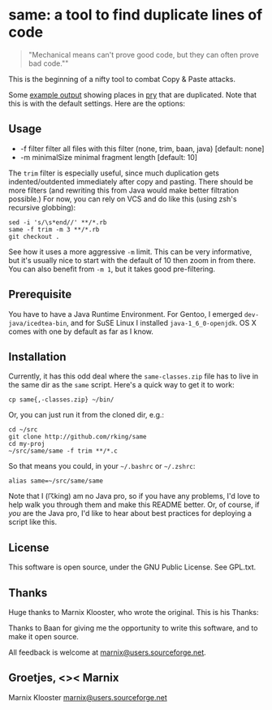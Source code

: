 same: a tool to find duplicate lines of code
============================================

> "Mechanical means can't prove good code, but they can often prove bad code.""

This is the beginning of a nifty tool to combat Copy & Paste attacks.

Some [example output](https://gist.github.com/2356c4677edb49eca331#L140)
showing places in [pry](http://github.com/pry/pry) that are duplicated. Note
that this is with the default settings. Here are the options:

Usage
-----

* -f filter       filter all files with this filter (none, trim, baan, java) [default: none]
* -m minimalSize  minimal fragment length [default: 10]

The `trim` filter is especially useful, since much duplication gets
indented/outdented immediately after copy and pasting. There should be more
filters (and rewriting this from Java would make better filtration possible.)
For now, you can rely on VCS and do like this (using zsh's recursive globbing):

    sed -i 's/\s*end//' **/*.rb
    same -f trim -m 3 **/*.rb
    git checkout .

See how it uses a more aggressive `-m` limit. This can be very informative, but
it's usually nice to start with the default of 10 then zoom in from there. You
can also benefit from `-m 1`, but it takes good pre-filtering.

Prerequisite
------------

You have to have a Java Runtime Environment. For Gentoo, I emerged
`dev-java/icedtea-bin`, and for SuSE Linux I installed `java-1_6_0-openjdk`. OS
X comes with one by default as far as I know.

Installation
------------

Currently, it has this odd deal where the `same-classes.zip` file has to live
in the same dir as the `same` script. Here's a quick way to get it to work:

    cp same{,-classes.zip} ~/bin/

Or, you can just run it from the cloned dir, e.g.:

    cd ~/src
    git clone http://github.com/rking/same
    cd my-proj
    ~/src/same/same -f trim **/*.c

So that means you could, in your `~/.bashrc` or `~/.zshrc`:

    alias same=~/src/same/same

Note that I (☈king) am no Java pro, so if you have any problems, I'd love to
help walk you through them and make this README better. Or, of course, if *you*
are the Java pro, I'd like to hear about best practices for deploying a script
like this.

License
-------

This software is open source, under the GNU Public License. See GPL.txt.

Thanks
------

Huge thanks to Marnix Klooster, who wrote the original. This is his Thanks:

Thanks to Baan for giving me the opportunity to write
this software, and to make it open source.

All feedback is welcome at marnix@users.sourceforge.net.

Groetjes,
 <><
Marnix
--
Marnix Klooster
marnix@users.sourceforge.net
